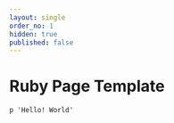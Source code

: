 ```yaml
---
layout: single
order_no: 1
hidden: true
published: false
---
```


# Ruby Page Template

```
p 'Hello! World'
```

